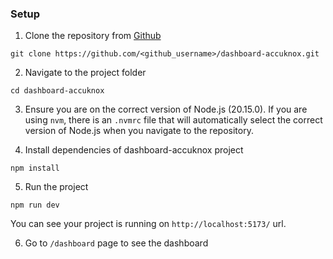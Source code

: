 ### Setup

1. Clone the repository from [Github](https://github.com/biiswajit/dashboard-accuknox/fork)

  ```
  git clone https://github.com/<github_username>/dashboard-accuknox.git
  ```

2. Navigate to the project folder

  ```
  cd dashboard-accuknox
  ```

3. Ensure you are on the correct version of Node.js (20.15.0). If you are using `nvm`, there is an `.nvmrc` file that will automatically select the correct version of Node.js when you navigate to the repository.

4. Install dependencies of dashboard-accuknox project

  ```
  npm install
  ```

5. Run the project

  ```
  npm run dev
  ```

  You can see your project is running on `http://localhost:5173/` url.

6. Go to `/dashboard` page to see the dashboard
